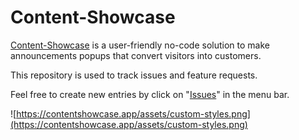 # Content-Showcase

[Content-Showcase](https://contentshowcase.app) is a user-friendly no-code solution to make announcements popups that convert visitors into customers.

This repository is used to track issues and feature requests. 

Feel free to create new entries by click on "[Issues](https://github.com/content-showcase/content-showcase/issues/new)" in the menu bar.

![https://contentshowcase.app/assets/custom-styles.png](https://contentshowcase.app/assets/custom-styles.png)


